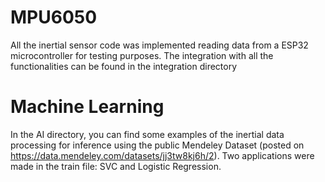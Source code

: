 # MPU6050
All the inertial sensor code was implemented reading data from a ESP32 microcontroller for testing purposes. The integration with all the functionalities can be found in the integration directory

# Machine Learning
In the AI directory, you can find some examples of the inertial data processing for inference using the public Mendeley Dataset (posted on https://data.mendeley.com/datasets/jj3tw8kj6h/2). Two applications were made in the train file: SVC and Logistic Regression.
